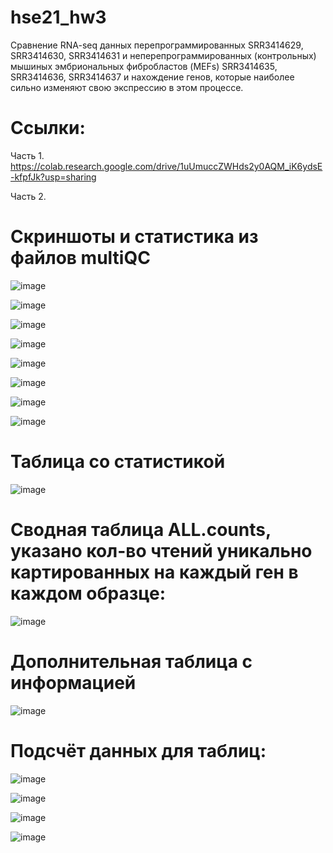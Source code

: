 # hse21_hw3


Сравнение RNA-seq данных перепрограммированных SRR3414629, SRR3414630, SRR3414631 и неперепрограммированных (контрольных) мышиных эмбриональных фибробластов (MEFs) SRR3414635, SRR3414636, SRR3414637 и нахождение генов, которые наиболее сильно изменяют свою экспрессию в этом процессе.

# Ссылки: 

Часть 1. https://colab.research.google.com/drive/1uUmuccZWHds2y0AQM_iK6ydsE-kfpfJk?usp=sharing

Часть 2. 

# Скриншоты и статистика из файлов multiQC

![image](https://user-images.githubusercontent.com/93263861/146330211-1e98bf4b-ae17-43a8-a279-5b77728940f6.png)

![image](https://user-images.githubusercontent.com/93263861/146330640-7536db91-b142-42e4-8643-a9240f924b2b.png)

![image](https://user-images.githubusercontent.com/93263861/146330752-dfdf1064-8633-42d7-9ccd-2ab089e2355a.png)

![image](https://user-images.githubusercontent.com/93263861/146330791-72f495f5-586f-4da1-9654-c9c04b5b0fe7.png)

![image](https://user-images.githubusercontent.com/93263861/146331774-3e7201bf-10ee-48f7-955f-a69db182cd1b.png)

![image](https://user-images.githubusercontent.com/93263861/146331826-fb7f2f7c-8d27-4358-8aff-6758fba641b9.png)

![image](https://user-images.githubusercontent.com/93263861/146331871-0cc85967-f2f7-41cd-8c3c-d1b39918a584.png)

![image](https://user-images.githubusercontent.com/93263861/146331957-3d2d4610-b16b-494e-b812-159f6ed0406a.png)

# Таблица со статистикой

![image](https://user-images.githubusercontent.com/93263861/146333421-13978bcf-77fa-4d86-b55c-1c149d8c9b87.png)

# Сводная таблица ALL.counts, указано кол-во чтений уникально картированных на каждый ген в каждом образце:

![image](https://user-images.githubusercontent.com/93263861/146333829-358956fd-679c-4297-968d-8ce3271f9497.png)

# Дополнительная таблица с информацией

![image](https://user-images.githubusercontent.com/93263861/146333975-25b282f5-bf23-4df3-b558-e734c9357087.png)

# Подсчёт данных для таблиц:

![image](https://user-images.githubusercontent.com/93263861/146334561-53bbfa2d-964d-4e41-bed9-05f116cb5888.png)

![image](https://user-images.githubusercontent.com/93263861/146334736-3b422bea-091d-4456-97db-82f6394b2f66.png)

![image](https://user-images.githubusercontent.com/93263861/146334775-b2bdd501-035b-48d6-94a0-6516837a3e07.png)

![image](https://user-images.githubusercontent.com/93263861/146334865-f45b270a-7960-46c5-ac25-468c48e9b117.png)



